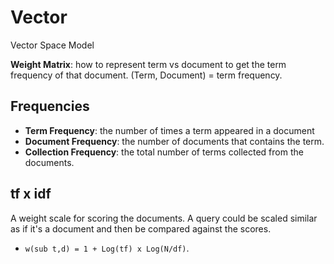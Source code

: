 # Vector

Vector Space Model

**Weight Matrix**: how to represent term vs document to get the term frequency of that document. (Term, Document) = term frequency.

## Frequencies

* **Term Frequency**: the number of times a term appeared in a document
* **Document Frequency**: the number of documents that contains the term.
* **Collection Frequency**: the total number of terms collected from the documents.

## tf x idf
A weight scale for scoring the documents. A query could be scaled similar as if it's a document and then be compared against the scores.
* `w(sub t,d) = 1 + Log(tf) x Log(N/df)`.
